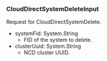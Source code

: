 ### CloudDirectSystemDeleteInput
Request for CloudDirectSystemDelete.

- systemFid: System.String
  - FID of the system to delete.
- clusterUuid: System.String
  - NCD cluster UUID.
